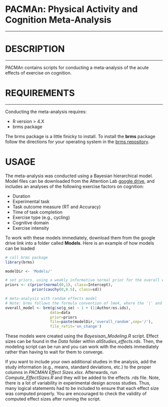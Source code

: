 # PACMAn: Physical Activity and Cognition Meta-Analysis
-------------------------------------------------------
# DESCRIPTION
-------------
PACMAn contains scripts for conducting a meta-analysis of the acute effects of exercise on cognition. 

# REQUIREMENTS
--------------
Conducting the meta-analysis requires:
* R version > 4.X
* brms package 

The brms package is a little finicky to install. To install the **brms** package follow the directions for your operating system in the [brms repository](https://github.com/paul-buerkner/brms#faq).

# USAGE
The meta-analysis was conducted using a Bayesian hierarchical model. Model files can be downloaded from the Attention Lab [google drive](https://drive.google.com/drive/folders/1VJ0x-WGR0ZiCf7OIfjBIddwbkET4LIrR?usp=sharing), and includes an analyses of the following exercise factors on cognition:
* Duration
* Experimental task
* Task outcome measure (RT and Accuracy)
* Time of task completion
* Exercise type (e.g., cycling)
* Cognitive domain
* Exercise intensity

To work with these models immediately, download them from the google drive link into a folder called **Models**. Here is an example of how models can be loaded
```R
# call brms package
library(brms)

modelDir <- 'Models/'

# set priors. using a weakly informative normal prior for the overall effect and a cauchy prior for heterogenity
priors <- c(prior(normal(0,1), class=Intercept),
            prior(cauchy(0,0.5), class=sd))

# meta-analysis with random effects model
# Note: brms follows the formula convention of lme4, where the '|' and '/' indicate nesting of covariates.
overall_model <- brm(g|se(g_se) ~ 1 + (1|Author/es.ids),
                    data=data
                    prior=priors
                    file=paste(modelDir,'overall_random',sep='/'),
                    file_refit='on_change')

```

These models were created using the *Bayesisan_Modeling.R* script. Effect sizes can be found in the *Data* folder within *allStudies_effects.rds*. Then, the modeling script can be run and you can work with the 
models immediately rather than having to wait for them to converge.






If you want to include your own additional studies in the analysis, add the study information (e.g., means, standard deviations, etc.) to
the proper columns in *PACMAN Effect Sizes.xlsx*. Afterwards, run *Compute_EffectSizes.R* and they will be added to the effects .rds file. Note, there is a lot of variability 
in experimental design across studies. Thus, many logical statements had to be included to ensure that each effect size was computed properly. You are encouraged to check the validity
of computed effect sizes after running the script.
